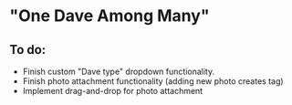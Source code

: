 # "One Dave Among Many"

## To do:
- Finish custom "Dave type" dropdown functionality.
- Finish photo attachment functionality (adding new photo creates tag)
- Implement drag-and-drop for photo attachment